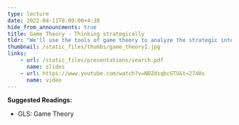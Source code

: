```yaml
---
type: lecture
date: 2022-04-11T8:00:00+4:30
hide_from_announcments: true
title: Game Theory - Thinking strategically
tldr: "We'll use the tools of game theory to analyze the strategic interactions among economic agents and predict market outcomes. We'll focus on games where players make decisions at the same time (simultaneous move games). "
thumbnail: /static_files/thumbs/game_theory1.jpg
links: 
    - url: /static_files/presentations/search.pdf
      name: slides
    - url: https://www.youtube.com/watch?v=NDZdsqbcGTU&t=2740s
      name: video
---
```

**Suggested Readings:**
- GLS: Game Theory

